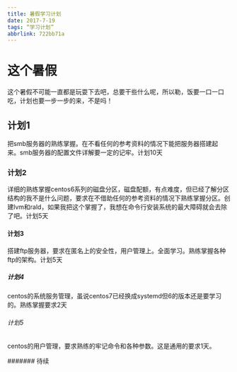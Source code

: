 ```yaml
---
title: 暑假学习计划
date: 2017-7-19
tags: “学习计划”
abbrlink: 722bb71a
---
```

# 这个暑假
这个暑假不可能一直都是玩耍下去吧，总要干些什么呢，所以勒，饭要一口一口吃，计划也要一步一步的来，不是吗！

##  计划1
把smb服务器的熟练掌握。在不看任何的参考资料的情况下能把服务器搭建起来。smb服务器的配置文件详解要一定的记牢。计划10天

### 计划2
详细的熟练掌握centos6系列的磁盘分区，磁盘配额，有点难度，但已经了解分区结构的我不是什么问题，要求在不借助任何的参考资料的情况下熟练掌握分区。创建lvm和rald，如果我把这个掌握了，我想在命令行安装系统的最大障碍就会去除了吧。计划5天

#### 计划3
搭建ftp服务器，要求在匿名上的安全性，用户管理上。全面学习。熟练掌握各种ftp的架构。计划5天

##### 计划4
centos的系统服务管理，虽说centos7已经换成systemd但6的版本还是要学习的。熟练掌握要求2天
###### 计划5
centos的用户管理，要求熟练的牢记命令和各种参数。这是通用的要求1天。


####### 待续